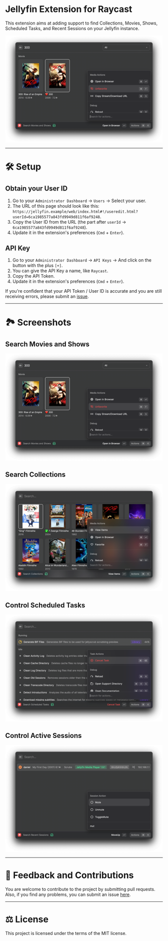 # Jellyfin Extension for Raycast

This extension aims at adding support to find Collections, Movies, Shows, Scheduled Tasks, and Recent Sessions on your Jellyfin instance.

![header](./media/header.png)

---

# 🛠️ Setup

## Obtain your User ID

1. Go to your `Administrator Dashboard` -> `Users` -> Select your user.
2. The URL of this page should look like this: `https://jellyfin.example/web/index.html#!/useredit.html?userId=6ca1985577a843fd9949d811f6af9248`.
3. Copy the User ID from the URL (the part after `userId` -> `6ca1985577a843fd9949d811f6af9248`).
4. Update it in the extension's preferences (`Cmd` + `Enter`).

## API Key

1. Go to your `Administrator Dashboard` -> `API Keys` -> And click on the button with the plus `[+]`.
2. You can give the API Key a name, like `Raycast`.
3. Copy the API Token.
4. Update it in the extension's preferences (`Cmd` + `Enter`).

If you're confident that your API Token / User ID is accurate and you are still receiving errors, please submit an [issue](https://github.com/darmiel/raycast-extension-jellyfin/issues).

---

# 🏞️ Screenshots

## Search Movies and Shows

![](./media/header.png)

## Search Collections

![](./media/collections.png)

## Control Scheduled Tasks

![](./media/tasks.png)

## Control Active Sessions

![](./media/sessions.png)

---

# 🌟 Feedback and Contributions

You are welcome to contribute to the project by submitting pull requests. Also, if you find any problems, you can submit an issue [here](https://github.com/darmiel/raycast-extension-jellyfin/issues/new).

---

# ⚖️ License

This project is licensed under the terms of the MIT license.
